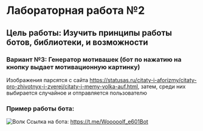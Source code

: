 # Лабораторная работа №2
## Цель работы: Изучить принципы работы ботов, библиотеки, и возможности
### Вариант №3: Генератор мотивашек (бот по нажатию на кнопку выдает мотивационную картинку)
Изображения парсятся с сайта https://statusas.ru/citaty-i-aforizmy/citaty-pro-zhivotnyx-i-zverej/citaty-i-memy-volka-auf.html, затем, среди них выбирается случайное и отправляется пользователю
### Пример работы бота:
![Волк](https://user-images.githubusercontent.com/60125979/222948989-52f9a404-b3fc-4617-b468-5031c7042c9f.png)
Ссылка на бота: https://t.me/Wooooolf_e601Bot